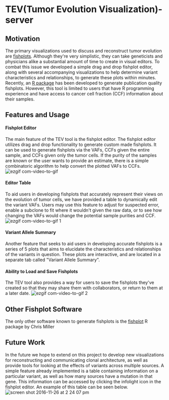# TEV(Tumor Evolution Visualization)-server

## Motivation
The primary visualizations used to discuss and reconstruct tumor evolution are [fishplots](http://www.nature.com/nature/journal/v481/n7382/fig_tab/nature10738_F2.html). Although they're very simplistic, they can take geneticists and physicians alike a substantial amount of time to create in visual editors. To combat this issue we developed a simple drag and drop fishplot editor, along with several accompanying visualizations to help determine variant characteristics and relationships, to generate these plots within minutes. Recently, an [R package](https://github.com/chrisamiller/fishplot) has been developed to generate publication quality fishplots. However, this tool is limited to users that have R programming experience and have access to cancer cell fraction (CCF) information about their samples.

## Features and Usage
#### Fishplot Editor
The main feature of the TEV tool is the fishplot editor. The fishplot editor utilizes drag and drop functionality to generate custom made fishplots. It can be used to generate fishplots via the VAFs, CCFs given the entire sample, and CCFs given only the tumor cells. If the purity of the samples are known or the user wants to provide an estimate, there is a simple combinatoric algorithm to help convert the plotted VAFs to CCFs.
![ezgif com-video-to-gif](https://cloud.githubusercontent.com/assets/12614369/20637126/b4ddf410-b34a-11e6-8efa-0381ed59b889.gif)

#### Editor Table
To aid users in developing fishplots that accurately represent their views on the evolution of tumor cells, we have provided a table to dynamically edit the variant VAFs. Users may use this feature to adjust for suspected error, enable a subclone to fit where it wouldn't given the raw data, or to see how changing the VAFs would change the potential sample purities and CCF.
![ezgif com-video-to-gif 1](https://cloud.githubusercontent.com/assets/12614369/20638368/a536a240-b373-11e6-84b0-38de2f6f2aea.gif)

#### Variant Allele Summary
Another feature that seeks to aid users in developing accurate fishplots is a series of 5 plots that aims to elucidate the characteristics and relationships of the variants in question. These plots are interactive, and are located in a separate tab called "Variant Allele Summary".

#### Ability to Load and Save Fishplots
The TEV tool also provides a way for users to save the fishplots they've created so that they may share them with collaborators, or return to them at a later date.
![ezgif com-video-to-gif 2](https://cloud.githubusercontent.com/assets/12614369/20642617/58015286-b3e1-11e6-941d-26588c5cc475.gif)

## Other Fishplot Software
The only other software known to generate fishplots is the [fishplot](https://github.com/chrisamiller/fishplot) R package by Chris Miller

## Future Work
In the future we hope to extend on this project to develop new visualizations for reconstructing and communicating clonal architecture, as well as provide tools for looking at the effects of variants across multiple sources. A simple feature already implemented is a table containing information on a particular variant, as well as how many sources have a mutation in that gene. This information can be accessed by clicking the infolight icon in the fishplot editor. An example of this table can be seen below.
![screen shot 2016-11-26 at 2 24 07 pm](https://cloud.githubusercontent.com/assets/12614369/20642712/5ed4a024-b3e4-11e6-8655-fef637e66aaf.png)
